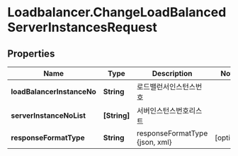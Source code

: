 # Loadbalancer.ChangeLoadBalancedServerInstancesRequest

## Properties
Name | Type | Description | Notes
------------ | ------------- | ------------- | -------------
**loadBalancerInstanceNo** | **String** | 로드밸런서인스턴스번호 | 
**serverInstanceNoList** | **[String]** | 서버인스턴스번호리스트 | 
**responseFormatType** | **String** | responseFormatType {json, xml} | [optional] 


